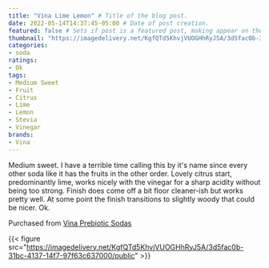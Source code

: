 ```yaml
---
title: "Vina Lime Lemon" # Title of the blog post.
date: 2022-05-14T14:37:45-05:00 # Date of post creation.
featured: false # Sets if post is a featured post, making appear on the home page side bar.
thumbnail: "https://imagedelivery.net/KgfQTd5KhvjVUOGHhRyJ5A/3d5fac0b-31bc-4137-14f7-97f63c637000/thumb"
categories:
- soda
ratings:
- Ok
tags:
- Medium Sweet
- Fruit
- Citrus
- Lime
- Lemon
- Stevia
- Vinegar
brands:
- Vina
---
```


Medium sweet. I have a terrible time calling this by it's name since every other soda like it has the fruits in the other order. Lovely citrus start, predominantly lime, works nicely with the vinegar for a sharp acidity without being too strong. Finish does come off a bit floor cleaner-ish but works pretty well. At some point the finish transitions to slightly woody that could be nicer. Ok.

Purchased from [Vina Prebiotic Sodas](https://www.drinkvina.com/)

{{< figure src="https://imagedelivery.net/KgfQTd5KhvjVUOGHhRyJ5A/3d5fac0b-31bc-4137-14f7-97f63c637000/public" >}}

